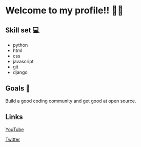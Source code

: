 # Welcome to my profile!! 🙋‍♂️

## Skill set 💻
* python
* html
* css
* javascript
* git
* django

## Goals 📍
Build a good coding community and get good at open source.

## Links
[YouTube](https://bit.ly/3oTo6yq)

[Twitter](https://twitter.com/coder_boii)
